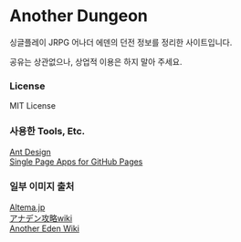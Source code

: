 # Another Dungeon

싱글플레이 JRPG 어나더 에덴의 던전 정보를 정리한 사이트입니다.

공유는 상관없으나, 상업적 이용은 하지 말아 주세요.


### License

MIT License


### 사용한 Tools, Etc.

[Ant Design](https://ant.design/)  
[Single Page Apps for GitHub Pages](https://github.com/rafgraph/spa-github-pages)


### 일부 이미지 출처

[Altema.jp](https://altema.jp/anaden/)  
[アナデン攻略wiki](https://anaden.gorillawiki.jp/)  
[Another Eden Wiki](https://anothereden.miraheze.org/wiki/Another_Eden_Wiki)